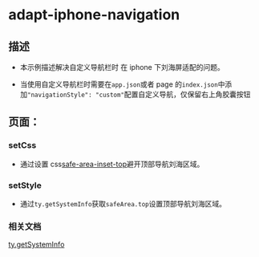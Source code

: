 # adapt-iphone-navigation

## 描述

- 本示例描述解决自定义导航栏时 在 iphone 下刘海屏适配的问题。

- 当使用自定义导航栏时需要在`app.json`或者 page 的`index.json`中添加`"navigationStyle": "custom"`配置自定义导航，仅保留右上角胶囊按钮

## 页面：

### setCss

- 通过设置 css[safe-area-inset-top](https://developer.mozilla.org/en-US/docs/Web/CSS/env#safe-area-inset-top)避开顶部导航刘海区域。

### setStyle

- 通过`ty.getSystemInfo`获取`safeArea.top`设置顶部导航刘海区域。

### 相关文档

[ty.getSystemInfo](https://developer.tuya.com/cn/miniapp/api/base/system/getSystemInfo#tygetsysteminfo)
